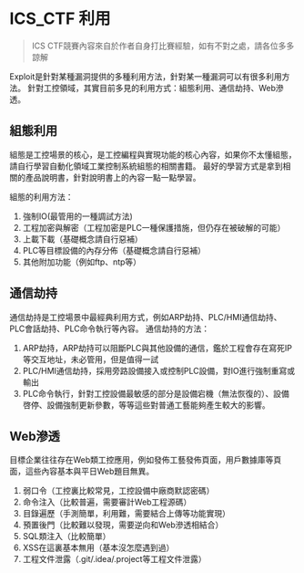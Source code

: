 # ICS_CTF 利用


> ICS CTF競賽內容來自於作者自身打比賽經驗，如有不對之處，請各位多多諒解

Exploit是針對某種漏洞提供的多種利用方法，針對某一種漏洞可以有很多利用方法。
針對工控領域，其實目前多見的利用方式：組態利用、通信劫持、Web滲透。

## 組態利用

組態是工控場景的核心，是工控編程與實現功能的核心內容，如果你不太懂組態，請自行學習自動化領域工業控制系統組態的相關書籍。
最好的學習方式是拿到相關的產品說明書，針對說明書上的內容一點一點學習。

組態的利用方法：

1. 強制IO(最管用的一種調試方法)
2. 工程加密與解密（工程加密是PLC一種保護措施，但仍存在被破解的可能）
3. 上載下載（基礎概念請自行惡補）
4. PLC等目標設備的內存分佈（基礎概念請自行惡補）
5. 其他附加功能（例如ftp、ntp等）


## 通信劫持

通信劫持是工控場景中最經典利用方式，例如ARP劫持、PLC/HMI通信劫持、PLC會話劫持、PLC命令執行等內容。
通信劫持的方法：

1. ARP劫持，ARP劫持可以阻斷PLC與其他設備的通信，鑑於工程會存在寫死IP等交互地址，未必管用，但是值得一試
2. PLC/HMI通信劫持，採用旁路設備接入或控制PLC設備，對IO進行強制重寫或輸出
3. PLC命令執行，針對工控設備最敏感的部分是設備宕機（無法恢復的）、設備啓停、設備強制更新參數，等等這些對普通工藝能夠產生較大的影響。


## Web滲透

目標企業往往存在Web類工控應用，例如發佈工藝發佈頁面，用戶數據庫等頁面，這些內容基本與平日Web題目無異。

1. 弱口令（工控裏比較常見，工控設備中廠商默認密碼）
2. 命令注入（比較普遍，需要審計Web工程源碼）
3. 目錄遍歷（手測簡單，利用難，需要結合上傳等功能實現）
4. 預置後門（比較難以發現，需要逆向和Web滲透相結合）
5. SQL類注入（比較簡單）
6. XSS在這裏基本無用（基本沒怎麼遇到過）
7. 工程文件泄露（.git/.idea/.project等工程文件泄露）


